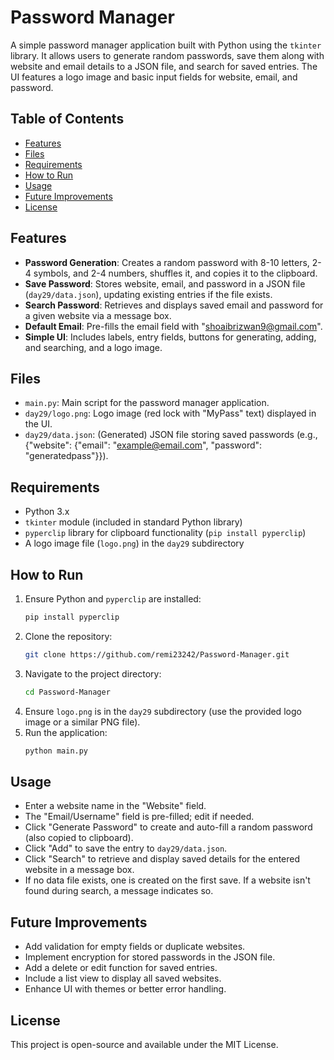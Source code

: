 # Password Manager

A simple password manager application built with Python using the `tkinter` library. It allows users to generate random passwords, save them along with website and email details to a JSON file, and search for saved entries. The UI features a logo image and basic input fields for website, email, and password.

## Table of Contents
- [Features](#features)
- [Files](#files)
- [Requirements](#requirements)
- [How to Run](#how-to-run)
- [Usage](#usage)
- [Future Improvements](#future-improvements)
- [License](#license)

## Features

- **Password Generation**: Creates a random password with 8-10 letters, 2-4 symbols, and 2-4 numbers, shuffles it, and copies it to the clipboard.
- **Save Password**: Stores website, email, and password in a JSON file (`day29/data.json`), updating existing entries if the file exists.
- **Search Password**: Retrieves and displays saved email and password for a given website via a message box.
- **Default Email**: Pre-fills the email field with "shoaibrizwan9@gmail.com".
- **Simple UI**: Includes labels, entry fields, buttons for generating, adding, and searching, and a logo image.

## Files

- `main.py`: Main script for the password manager application.
- `day29/logo.png`: Logo image (red lock with "MyPass" text) displayed in the UI.
- `day29/data.json`: (Generated) JSON file storing saved passwords (e.g., {"website": {"email": "example@email.com", "password": "generatedpass"}}).

## Requirements

- Python 3.x
- `tkinter` module (included in standard Python library)
- `pyperclip` library for clipboard functionality (`pip install pyperclip`)
- A logo image file (`logo.png`) in the `day29` subdirectory

## How to Run

1. Ensure Python and `pyperclip` are installed:
   ```bash
   pip install pyperclip
   ```
2. Clone the repository:
   ```bash
   git clone https://github.com/remi23242/Password-Manager.git
   ```
3. Navigate to the project directory:
   ```bash
   cd Password-Manager
   ```
4. Ensure `logo.png` is in the `day29` subdirectory (use the provided logo image or a similar PNG file).
5. Run the application:
   ```bash
   python main.py
   ```

## Usage

- Enter a website name in the "Website" field.
- The "Email/Username" field is pre-filled; edit if needed.
- Click "Generate Password" to create and auto-fill a random password (also copied to clipboard).
- Click "Add" to save the entry to `day29/data.json`.
- Click "Search" to retrieve and display saved details for the entered website in a message box.
- If no data file exists, one is created on the first save. If a website isn't found during search, a message indicates so.

## Future Improvements

- Add validation for empty fields or duplicate websites.
- Implement encryption for stored passwords in the JSON file.
- Add a delete or edit function for saved entries.
- Include a list view to display all saved websites.
- Enhance UI with themes or better error handling.

## License

This project is open-source and available under the MIT License.